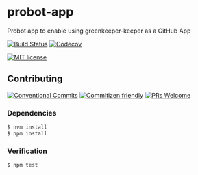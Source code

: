 # probot-app

Probot app to enable using greenkeeper-keeper as a GitHub App

<!-- status badges -->
[![Build Status][ci-badge]][ci-link]
[![Codecov][coverage-badge]][coverage-link]

<!-- consumer badges -->
[![MIT license][license-badge]][license-link]

## Contributing

<!-- contribution badges -->
[![Conventional Commits][commit-convention-badge]][commit-convention-link]
[![Commitizen friendly][commitizen-badge]][commitizen-link]
[![PRs Welcome][PRs-badge]][PRs-link]

### Dependencies

```sh
$ nvm install
$ npm install
```

### Verification

```sh
$ npm test
```

[license-link]: LICENSE
[license-badge]: https://img.shields.io/github/license/greenkeeper-keeper/probot-app.svg
[ci-link]: https://travis-ci.com/greenkeeper-keeper/probot-app
[ci-badge]: https://img.shields.io/travis/greenkeeper-keeper/probot-app.svg?branch=master
[coverage-link]: https://codecov.io/github/greenkeeper-keeper/probot-app
[coverage-badge]: https://img.shields.io/codecov/c/github/greenkeeper-keeper/probot-app.svg
[commit-convention-link]: https://conventionalcommits.org
[commit-convention-badge]: https://img.shields.io/badge/Conventional%20Commits-1.0.0-yellow.svg
[commitizen-link]: http://commitizen.github.io/cz-cli/
[commitizen-badge]: https://img.shields.io/badge/commitizen-friendly-brightgreen.svg
[PRs-link]: http://makeapullrequest.com
[PRs-badge]: https://img.shields.io/badge/PRs-welcome-brightgreen.svg
